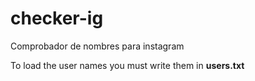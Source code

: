 # checker-ig
Comprobador de nombres para instagram

To load the user names you must write them in **users.txt**
